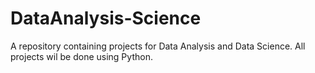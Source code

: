 # DataAnalysis-Science
A repository containing projects for Data Analysis and Data Science. All projects wil be done using Python.
